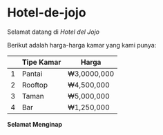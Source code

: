 # Hotel-de-jojo
Selamat datang di *Hotel del Jojo*

Berikut adalah harga-harga kamar yang kami punya:

|  | Tipe Kamar | Harga |
|---|---|---|
| 1  | Pantai | ₩3,0000,000 |
| 2  | Rooftop | ₩4,500,000 |
| 3  | Taman | ₩5,000,000 |
| 4  | Bar | ₩1,250,000 |

**Selamat Menginap**
